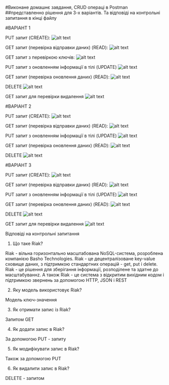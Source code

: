 #Виконане домашнє завдання, CRUD операці в Postman
##представленно рішення для 3-х варіантів. Та відповіді на контрольні запитання в кінці файлу

#ВАРІАНТ 1

PUT запит (CREATE):
![alt text](screenshots/1.png "Скріншот 1 варіанту")

GET запит (перевірка відправки даних) (READ):
![alt text](screenshots/2.png "Скріншот 1 варіанту")

GET запит з перевіркою ключів:
![alt text](screenshots/3.png "Скріншот 1 варіанту")

PUT запит з оновленням інформації в тілі (UPDATE)
![alt text](screenshots/4.png "Скріншот 1 варіанту")

GET запит (перевірка оновлення даних) (READ):
![alt text](screenshots/5.png "Скріншот 1 варіанту")

DELETE 
![alt text](screenshots/6.png "Скріншот 1 варіанту")

GET запит для перевірки видалення
![alt text](screenshots/7.png "Скріншот 1 варіанту")


#ВАРІАНТ 2


PUT запит (CREATE):
![alt text](screenshots/8.png "Скріншот 2 варіанту")

GET запит (перевірка відправки даних) (READ):
![alt text](screenshots/9.png "Скріншот 2 варіанту")

PUT запит з оновленням інформації в тілі (UPDATE)
![alt text](screenshots/10.png "Скріншот 2 варіанту")

GET запит (перевірка оновлення даних) (READ):
![alt text](screenshots/11.png "Скріншот 2 варіанту")

DELETE 
![alt text](screenshots/12.png "Скріншот 2 варіанту")


#ВАРІАНТ 3


PUT запит (CREATE):
![alt text](screenshots/13.png "Скріншот 3 варіанту")

GET запит (перевірка відправки даних) (READ):
![alt text](screenshots/14.png "Скріншот 3 варіанту")

PUT запит з оновленням інформації в тілі (UPDATE)
![alt text](screenshots/15.png "Скріншот 3 варіанту")

GET запит (перевірка оновлення даних) (READ):
![alt text](screenshots/16.png "Скріншот 3 варіанту")

DELETE 
![alt text](screenshots/17.png "Скріншот 3 варіанту")

GET запит для перевірки видалення
![alt text](screenshots/20.png "Скріншот 3 варіанту")




Відповіді на контрольні запитання

1. Що таке Riak?

Riak - вільна горизонтально масштабована NoSQL-система, розроблена компанією Basho Technologies.
Riak - це децентралізоване key-value сховище даних, з підтримкою стандартних операцій - get, put і delete. Riak - це рішення для зберігання інформації,  розподілене та здатне до масштабуваннz. А також Riak - це система з відкритим вихідним кодом і підтримкою звернень за допомогою HTTP, JSON і REST

2. Яку модель використовує Riak?

Модель ключ-значення

3. Як отримати запис із Riak?

Запитом GET

4. Як додати запис в Riak?

За допомогою PUT - запиту

5. Як модифікувати запис в Riak?

Також за допомогою PUT

6. Як видалити запис в Riak?

DELETE - запитом